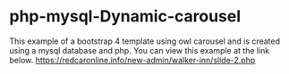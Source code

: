 # php-mysql-Dynamic-carousel
This example of a bootstrap 4 template using owl carousel and is created using a mysql database and php. You can view this example at the link below.
https://redcaronline.info/new-admin/walker-inn/slide-2.php
<a href="https://redcaronline.info/new-admin/walker-inn/slide-2.php" target="_blank">

